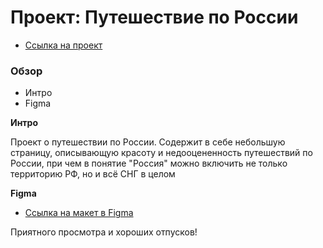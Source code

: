 # Проект: Путешествие по России
* [Ссылка на проект](https://jxrakekser.github.io/russian-travel/)
### Обзор
* Интро
* Figma


**Интро**

Проект о путешествии по России.
Содержит в себе небольшую страницу, описывающую красоту и недооцененность путешествий по России, при чем в понятие "Россия" можно включить не только территорию РФ, но и всё СНГ в целом

**Figma**

* [Ссылка на макет в Figma](https://www.figma.com/file/5S2WSbEFL6awjVWJ0NWL8Q/Sprint-3_-Russia-_-desktop-mobile?node-id=28503%3A0)



Приятного просмотра и хороших отпусков!
